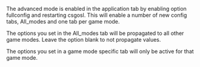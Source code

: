 The advanced mode is enabled in the application tab by enabling option fullconfig and restarting csgosl. This will enable a number of new config tabs, All_modes and one tab per game mode.

The options you set in the All_modes tab will be propagated to all other game modes. Leave the option blank to not propagate values.

The options you set in a game mode specific tab will only be active for that game mode.